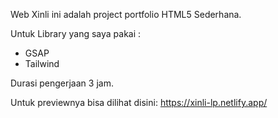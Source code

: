 Web Xinli ini adalah project portfolio HTML5 Sederhana.

Untuk Library yang saya pakai :

- GSAP
- Tailwind

Durasi pengerjaan 3 jam. 

Untuk previewnya bisa dilihat disini:
https://xinli-lp.netlify.app/

